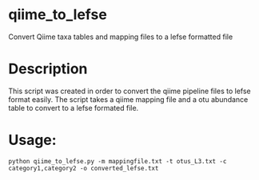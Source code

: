 # qiime_to_lefse
Convert Qiime taxa tables and mapping files to a lefse formatted file

# Description
This script was created in order to convert the qiime pipeline files to lefse format easily. The script takes a qiime mapping file and a otu abundance table to convert to a lefse formated file. 
# Usage:
`python qiime_to_lefse.py -m mappingfile.txt -t otus_L3.txt -c category1,category2 -o converted_lefse.txt`